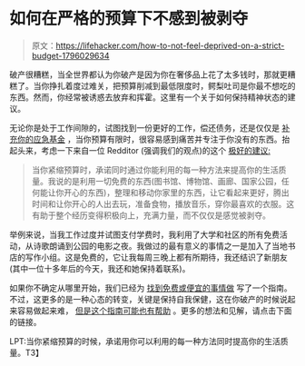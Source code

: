 # 如何在严格的预算下不感到被剥夺

> 原文：<https://lifehacker.com/how-to-not-feel-deprived-on-a-strict-budget-1796029634>

破产很糟糕，当全世界都认为你破产是因为你在奢侈品上花了太多钱时，那就更糟糕了。当你挣扎着度过难关，把预算削减到最低限度时，鳄梨吐司是你最不想吃的东西。然而，你经常被诱惑去放弃和挥霍。这里有一个关于如何保持精神状态的建议。



无论你是处于工作间隙的，试图找到一份更好的工作，偿还债务，还是仅仅是 [补充你的应急基金](http://twocents.lifehacker.com/how-to-rebuild-your-finances-after-draining-your-emerge-1693213625) ，当你预算有限时，很容易感到痛苦并专注于你没有的东西。抬起头来，考虑一下来自一位 Redditor (强调我们的观点)的这个 [极好的建议:](https://www.reddit.com/r/LifeProTips/comments/6cgiw1/lpt_when_tightening_your_budget_commit_to/)

> 当你紧缩预算时，承诺同时通过你能利用的每一种方法来提高你的生活质量。我说的是利用一切免费的东西(图书馆、博物馆、画廊、国家公园，任何能让你开心的东西)，整理和移动你家里的东西，让它看起来更好，腾出时间和让你开心的人出去玩，准备食物，播放音乐，穿你最喜欢的衣服。这有助于整个经历变得积极向上，充满力量，而不仅仅是感觉被剥夺。

举例来说，当我工作过度并试图支付学费时，我利用了大学和社区的所有免费活动，从诗歌朗诵到公园的电影之夜。我做过的最有意义的事情之一是加入了当地书店的写作小组。这是免费的，它让我每周三晚上都有所期待，我还结识了新朋友(其中一位十多年后的今天，我还和她保持着联系)。



如果你不确定从哪里开始，我们已经为 [找到免费或便宜的事情做](http://lifehacker.com/where-can-i-find-free-or-cheap-things-to-do-this-summer-5914523#_ga=2.164998399.1384642086.1497297048-1973016240.1497297048) 写了一个指南。不过，这更多的是一种心态的转变，关键是保持自我保健，这在你破产的时候说起来容易做起来难， [但是这个指南可能也有帮助](https://lifehacker.com/why-self-care-is-so-important-1770880812) 。更多的想法和见解，请点击下面的链接。

LPT:当你紧缩预算的时候，承诺用你可以利用的每一种方法同时提高你的生活质量。T3】